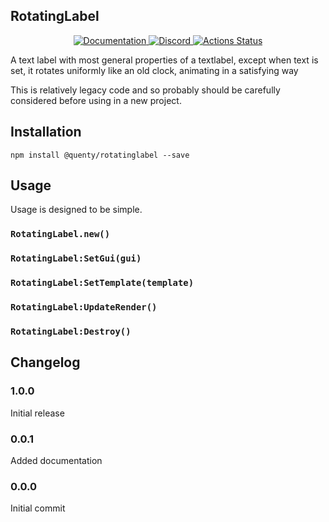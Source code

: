 ## RotatingLabel
<div align="center">
  <a href="http://quenty.github.io/api/">
    <img src="https://img.shields.io/badge/docs-website-green.svg" alt="Documentation" />
  </a>
  <a href="https://discord.gg/mhtGUS8">
    <img src="https://img.shields.io/badge/discord-nevermore-blue.svg" alt="Discord" />
  </a>
  <a href="https://github.com/Quenty/NevermoreEngine/actions">
    <img src="https://github.com/Quenty/NevermoreEngine/workflows/luacheck/badge.svg" alt="Actions Status" />
  </a>
</div>

A text label with most general properties of a textlabel, except when text is set, it rotates uniformly like an old clock, animating in a satisfying way

This is relatively legacy code and so probably should be carefully considered before using in a new project.

## Installation
```
npm install @quenty/rotatinglabel --save
```

## Usage
Usage is designed to be simple.

### `RotatingLabel.new()`

### `RotatingLabel:SetGui(gui)`

### `RotatingLabel:SetTemplate(template)`

### `RotatingLabel:UpdateRender()`

### `RotatingLabel:Destroy()`


## Changelog

### 1.0.0
Initial release

### 0.0.1
Added documentation

### 0.0.0
Initial commit